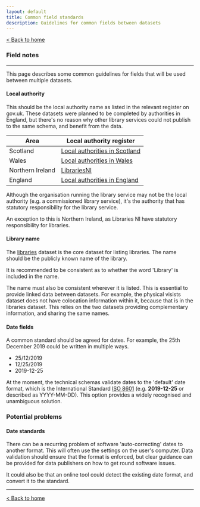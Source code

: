 ```yaml
---
layout: default
title: Common field standards
description: Guidelines for common fields between datasets
---
```


[&lt; Back to home](./)

### Field notes

---

This page describes some common guidelines for fields that will be used between multiple datasets.

#### Local authority

This should be the local authority name as listed in the relevant register on gov.uk. These datasets were planned to be completed by authorities in England, but there's no reason why other library services could not publish to the same schema, and benefit from the data.

| Area | Local authority register |
| ---- | ------------------------ |
| Scotland | [Local authorities in Scotland](https://www.registers.service.gov.uk/registers/local-authority-sct) |
| Wales | [Local authorities in Wales](https://www.registers.service.gov.uk/registers/principal-local-authority) |
| Northern Ireland | [LibrariesNI](https://www.librariesni.org.uk) |
| England | [Local authorities in England](https://www.registers.service.gov.uk/registers/local-authority-eng) |

Although the organisation running the library service may not be the local authority (e.g. a commissioned library service), it's the authority that has statutory responsibility for the library service.

An exception to this is Northern Ireland, as Libraries NI have statutory responsibility for libraries.

#### Library name

The [libraries](./libraries) dataset is the core dataset for listing libraries. The name should be the publicly known name of the library.

It is recommended to be consistent as to whether the word 'Library' is included in the name.

The name must also be consistent wherever it is listed. This is essential to provide linked data between datasets. For example, the physical visists dataset does not have colocation information within it, because that is in the libraries dataset. This relies on the two datasets providing complementary information, and sharing the same names.

#### Date fields

A common standard should be agreed for dates. For example, the 25th December 2019 could be written in multiple ways.

- 25/12/2019
- 12/25/2019
- 2019-12-25

At the moment, the technical schemas validate dates to the 'default' date format, which is the International Standard [ISO 8601](https://www.iso.org/iso-8601-date-and-time-format.html) (e.g. **2019-12-25** or described as YYYY-MM-DD). This option provides a widely recognised and unambiguous solution.

### Potential problems

#### Date standards

There can be a recurring problem of software 'auto-correcting' dates to another format. This will often use the settings on the user's computer. Data validation should ensure that the format is enforced, but clear guidance can be provided for data publishers on how to get round software issues.

It could also be that an online tool could detect the existing date format, and convert it to the standard.

---

[&lt; Back to home](./)
